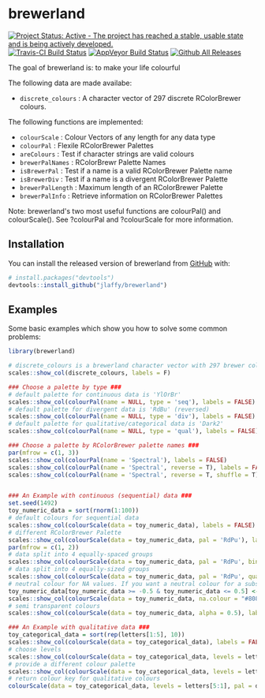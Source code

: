 
# brewerland

[![Project Status: Active - The project has reached a stable, usable state and is being actively developed.](http://www.repostatus.org/badges/0.1.0/active.svg)](http://www.repostatus.org/#active) 
[![Travis-CI Build Status](https://travis-ci.org/hrbrmstr/ggalt.svg?branch=master)](https://travis-ci.org/jlaffy/brewerland) 
[![AppVeyor Build Status](https://ci.appveyor.com/api/projects/status/github/jlaffy/brewerland?branch=master&svg=true)](https://ci.appveyor.com/project/jlaffy/brewerland) 
[![Github All Releases](https://img.shields.io/github/downloads/jlaffy/brewerland/total.svg)]()


The goal of brewerland is: to make your life colourful

The following data are made availabe:

- `discrete_colours` : A character vector of 297 discrete RColorBrewer colours.

The following functions are implemented:

- `colourScale` : Colour Vectors of any length for any data type 
- `colourPal` : Flexile RColorBrewer Palettes
- `areColours` : Test if character strings are valid colours
- `brewerPalNames` : RColorBrewr Palette Names
- `isBrewerPal` : Test if a name is a valid RColorBrewer Palette name
- `isBrewerDiv` : Test if a name is a divergent RColorBrewer Palette 
- `brewerPalLength` : Maximum length of an RColorBrewer Palette
- `brewerPalInfo` : Retrieve information on RColorBrewer Palettes

Note: brewerland's two most useful functions are colourPal() and colourScale(). See ?colourPal and ?colourScale for more information.

## Installation

You can install the released version of brewerland from [GitHub](https://github.com/) with:

``` r
# install.packages("devtools")
devtools::install_github("jlaffy/brewerland")
```

## Examples


Some basic examples which show you how to solve some common problems:

``` r
library(brewerland)

# discrete_colours is a brewerland character vector with 297 brewer colours
scales::show_col(discrete_colours, labels = F)

### Choose a palette by type ###
# default palette for continuous data is 'YlOrBr'
scales::show_col(colourPal(name = NULL, type = 'seq'), labels = FALSE)
# default palette for divergent data is 'RdBu' (reversed)
scales::show_col(colourPal(name = NULL, type = 'div'), labels = FALSE) 
# default palette for qualitative/categorical data is 'Dark2'
scales::show_col(colourPal(name = NULL, type = 'qual'), labels = FALSE) 

### Choose a palette by RColorBrewer palette names ###
par(mfrow = c(1, 3))
scales::show_col(colourPal(name = 'Spectral'), labels = FALSE)
scales::show_col(colourPal(name = 'Spectral', reverse = T), labels = FALSE)
scales::show_col(colourPal(name = 'Spectral', reverse = T, shuffle = T), labels = FALSE)


### An Example with continuous (sequential) data ###
set.seed(1492)
toy_numeric_data = sort(rnorm(1:100))
# default colours for sequential data
scales::show_col(colourScale(data = toy_numeric_data), labels = FALSE)
# different RColorBrewer Palette
scales::show_col(colourScale(data = toy_numeric_data, pal = 'RdPu'), labels = F)
par(mfrow = c(1, 2))
# data split into 4 equally-spaced groups
scales::show_col(colourScale(data = toy_numeric_data, pal = 'RdPu', bin = T, n = 4), labels = F) # data binned into 4 groups
# data split into 4 equally-sized groups
scales::show_col(colourScale(data = toy_numeric_data, pal = 'RdPu', quantile = T, n = 4), labels = F) # data binned into 4 groups
# neutral colour for NA values. If you want a neutral colour for a subset of points, set these equal to 'NA'.
toy_numeric_data[toy_numeric_data >= -0.5 & toy_numeric_data <= 0.5] <- NA
scales::show_col(colourScale(data = toy_numeric_data, na.colour = "#808080"), labels = F)
# semi transparent colours
scales::show_col(colourScale(data = toy_numeric_data, alpha = 0.5), labels = F)

### An Example with qualitative data ###
toy_categorical_data = sort(rep(letters[1:5], 10))
scales::show_col(colourScale(data = toy_categorical_data), labels = FALSE)
# choose levels
scales::show_col(colourScale(data = toy_categorical_data, levels = letters[5:1]), labels = FALSE)
# provide a different colour palette
scales::show_col(colourScale(data = toy_categorical_data, levels = letters[5:1], pal = discrete_colours))
# return colour key for qualitative colours
colourScale(data = toy_categorical_data, levels = letters[5:1], pal = discrete_colours, return.legend = T)$legend
```


















